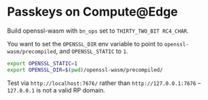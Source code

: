 # Passkeys on Compute@Edge

Build openssl-wasm with `bn_ops` set to `THIRTY_TWO_BIT RC4_CHAR`.

You want to set the `OPENSSL_DIR` env variable to point to `openssl-wasm/precompiled`, and `OPENSSL_STATIC` to `1`.


```sh
export OPENSSL_STATIC=1
export OPENSSL_DIR=$(pwd)/openssl-wasm/precompiled/
```

Test via `http://localhost:7676/` rather than `http://127.0.0.1:7676` – `127.0.0.1` is not a valid RP domain.